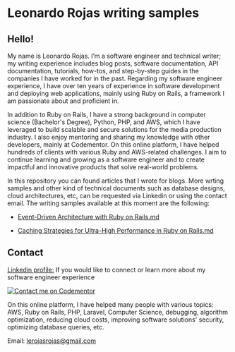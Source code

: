 # Leonardo Rojas writing samples

## Hello!

My name is Leonardo Rojas. I’m a software engineer and technical writer; my writing experience includes blog posts, software documentation, API documentation, tutorials, how-tos, and step-by-step guides in the companies I have worked for in the past. Regarding my software engineer experience, I have over ten years of experience in software development and deploying web applications, mainly using Ruby on Rails, a framework I am passionate about and proficient in.

In addition to Ruby on Rails, I have a strong background in computer science (Bachelor's Degree), Python, PHP, and AWS, which I have leveraged to build scalable and secure solutions for the media production industry. I also enjoy mentoring and sharing my knowledge with other developers, mainly at Codementor. On this online platform, I have helped hundreds of clients with various Ruby and AWS-related challenges. I aim to continue learning and growing as a software engineer and to create impactful and innovative products that solve real-world problems.

In this repository you can found articles that I wrote for blogs. More wrting samples and other kind of technical documents such as database designs, cloud architectures, etc, can be requested via Linkedin or using the contact email. The writing samples available at this moment are the following:

- [Event-Driven Architecture with Ruby on Rails.md](<Event-Driven Architecture with Ruby on Rails.md>)

- [Caching Strategies for Ultra-High Performance in Ruby on Rails.md](<Caching Strategies for Ultra-High Performance in Ruby on Rails.md>)

## Contact

[Linkedin profile:](https://www.linkedin.com/in/leonardo-rojas-b762248a/)
If you would like to connect or learn more about my software engineer experience


[![Contact me on Codementor](https://www.codementor.io/m-badges/leonardorojas/find-me-on-cm-b.svg)](https://www.codementor.io/@leonardorojas?refer=badge)

On this online platform, I have helped many people with various topics: AWS, Ruby on Rails, PHP, Laravel, Computer Science, debugging, algorithm optimization, reducing cloud costs, improving software solutions' security, optimizing database queries, etc.


Email:
lerojasrojas@gmail.com
